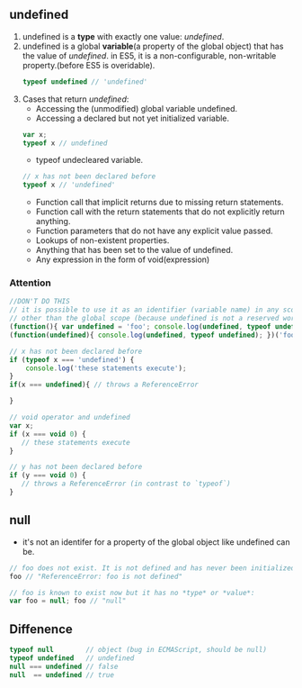 ## undefined

1. undefined is a **type** with exactly one value: *undefined*. 
2. undefined is a global **variable**(a property of the global object) that has the value of *undefined*.
   in ES5, it is a non-configurable, non-writable property.(before ES5 is overidable).
   ```javascript
   typeof undefined // 'undefined'
   ```
3. Cases that return *undefined*:
    * Accessing the (unmodified) global variable undefined.
    * Accessing a declared but not yet initialized variable.
    ```javascript
    var x; 
    typeof x // undefined
    ```
    * typeof undecleared variable. 
    ```javascript
    // x has not been declared before
    typeof x // 'undefined'
    ```
    * Function call that implicit returns due to missing return statements.
    * Function call with the return statements that do not explicitly return anything.
    * Function parameters that do not have any explicit value passed.
    * Lookups of non-existent properties.
    * Anything that has been set to the value of undefined.
    * Any expression in the form of void(expression)

### Attention

```javascript
//DON'T DO THIS
// it is possible to use it as an identifier (variable name) in any scope
// other than the global scope (because undefined is not a reserved word)
(function(){ var undefined = 'foo'; console.log(undefined, typeof undefined); })(); // logs "foo string"
(function(undefined){ console.log(undefined, typeof undefined); })('foo');// logs "foo string"
```

```javascript
// x has not been declared before
if (typeof x === 'undefined') {
    console.log('these statements execute');
}
if(x === undefined){ // throws a ReferenceError

}
```

```javascript
// void operator and undefined
var x;
if (x === void 0) {
   // these statements execute
}

// y has not been declared before
if (y === void 0) {
   // throws a ReferenceError (in contrast to `typeof`)
}
```

## null
* it's not an identifer for a property of the global object like undefined can be.

```javascript
// foo does not exist. It is not defined and has never been initialized:
foo // "ReferenceError: foo is not defined"

// foo is known to exist now but it has no *type* or *value*:
var foo = null; foo // "null"
```
## Diffenence
```javascript
typeof null        // object (bug in ECMAScript, should be null)
typeof undefined   // undefined
null === undefined // false
null  == undefined // true
```